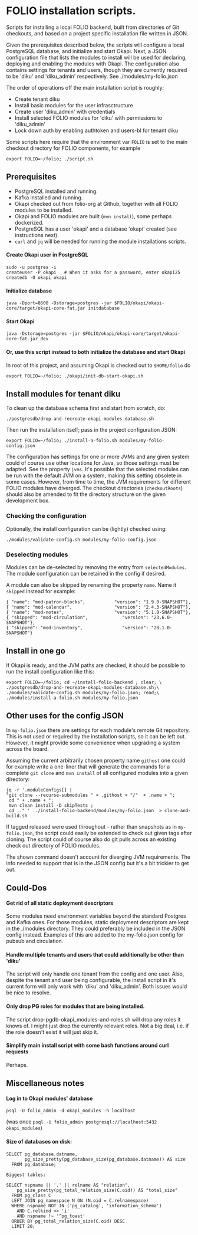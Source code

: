 # FOLIO installation scripts.

Scripts for installing a local FOLIO backend, built from directories of Git checkouts, and based on a project specific installation file written in JSON.

Given the prerequisites described below, the scripts will configure a local PostgreSQL database, and initialize and start Okapi. Next, a JSON configuration file that lists the modules to install will be used for declaring, deploying and enabling the modules with Okapi. The configuration also contains settings for tenants and users, though they are currently required to be 'diku' and 'diku_admin' respectively. See ./modules/my-folio.json 

The order of operations off the main installation script is roughly:

* Create tenant diku 
* Install basic modules for the user infrasctructure
* Create user 'diku_admin' with credentials
* Install selected FOLIO modules for 'diku' with permissions to 'diku_admin' 
* Lock down auth by enabling authtoken and users-bl for tenant diku

Some scripts here require that the environment var `FOLIO` is set to the main checkout directory for FOLIO components, for example

`export FOLIO=~/folio; ./script.sh`

## Prerequisites

* PostgreSQL installed and running.
* Kafka installed and running.
* Okapi checked out from folio-org at Github, together with all FOLIO modules to be installed.
* Okapi and FOLIO modules are built (`mvn install`), some perhaps dockerized.
* PostgreSQL has a user 'okapi' and a database 'okapi' created (see instructions next).
* `curl` and `jq` will be needed for running the module installations scripts.

#### Create Okapi user in PostgreSQL

```
sudo -u postgres -i
createuser -P okapi   # When it asks for a password, enter okapi25
createdb -O okapi okapi
```

#### Initialize database

`java -Dport=8600 -Dstorage=postgres -jar $FOLIO/okapi/okapi-core/target/okapi-core-fat.jar initdatabase`

#### Start Okapi 

`java -Dstorage=postgres -jar $FOLIO/okapi/okapi-core/target/okapi-core-fat.jar dev`

#### Or, use this script instead to both initialize the database and start Okapi

In root of this project, and assuming Okapi is checked out to `$HOME/folio` do

`export FOLIO=~/folio; ./okapi/init-db-start-okapi.sh`

## Install modules for tenant diku

To clean up the database schema first and start from scratch, do: 

`./postgresdb/drop-and-recreate-okapi-modules-database.sh`

Then run the installation itself; pass in the project configuration JSON: 

`export FOLIO=~/folio; ./install-a-folio.sh modules/my-folio-config.json`

The configuration has settings for one or more JVMs and any given system could of course use other locations for Java, so those settings must be adapted. See the property `jvms`. It's possible that the selected modules can be run with the default JVM on a system, making this setting obsolete in some cases. However, from time to time, the JVM requirements for different FOLIO modules have diverged. The checkout directories (`checkoutRoots`) should also be amended to fit the directory structure on the given development box. 

### Checking the configuration 

Optionally, the install configuration can be (lightly) checked using:

`./modules/validate-config.sh modules/my-folio-config.json`

### Deselecting modules 

Modules can be de-selected by removing the entry from `selectedModules`. The module configuration can be retained in the config if desired.

A module can also be skipped by renaming the property `name`. Name it `skipped` instead for example:

```
{ "name": "mod-patron-blocks",           "version": "1.9.0-SNAPSHOT"},
{ "name": "mod-calendar",                "version": "2.4.3-SNAPSHOT"},
{ "name": "mod-notes",                   "version": "5.1.0-SNAPSHOT"},
{ "skipped": "mod-circulation",             "version": "23.6.0-SNAPSHOT"},
{ "skipped": "mod-inventory",               "version": "20.1.0-SNAPSHOT"}
```

## Install in one go
If Okapi is ready, and the JVM paths are checked, it should be possible to run the install configuration like this:

```
export FOLIO=~/folio; cd ~/install-folio-backend ; clear; \
./postgresdb/drop-and-recreate-okapi-modules-database.sh;\
./modules/validate-config.sh modules/my-folio.json; read;\
./modules/install-a-folio.sh modules/my-folio.json
```

## Other uses for the config JSON

In `my-folio.json` there are settings for each module's remote Git repository. This is not used or required by the installation scripts, so it can be left out. However, it might provide some convenience when upgrading a system across the board. 

Assuming the current arbitrarily chosen property name `githost` one could for example write a one-liner that will generate the commands for a complete `git clone` and `mvn install` of all configured modules into a given directory:

```
jq -r '.moduleConfigs[] | 
"git clone --recurse-submodules " + .githost + "/"  + .name + ";
 cd " + .name + ";  
 mvn clean install -D skipTests ; 
 cd .." ' ../install-folio-backend/modules/my-folio.json  > clone-and-build.sh

```

If tagged released were used throughout - rather than snapshots as in `my-folio.json`, the script could easily be extended to check out given tags after cloning. The script could of course also do git pulls across an existing check out directory of FOLIO modules. 

The shown command doesn't account for diverging JVM requirements. The info needed to support that is in the JSON config but it's a bit trickier to get out. 

## Could-Dos

#### Get rid of all static deployment descriptors
Some modules need environment variables beyond the standard Postgres and Kafka ones. For those modules, static deployment descriptors are kept in the ./modules directory. They could preferably be included in the JSON config instead. Examples of this are added to the my-folio.json config for pubsub and circulation.

#### Handle multiple tenants and users that could additionally be other than 'diku'
The script will only handle one tenant from the config and one user. Also, despite the tenant and user being configurable, the install script in it's current form will only work with 'diku' and 'diku_admin'. Both issues would be nice to resolve. 

#### Only drop PG roles for modules that are being installed.
The script drop-pgdb-okapi_modules-and-roles.sh will drop any roles it knows of. I might just drop the currently relevant roles. Not a big deal, i.e. if the role doesn't exist it will just skip it. 

#### Simplify main install script with some bash functions around curl requests
Perhaps. 

## Miscellaneous notes

#### Log in to Okapi modules' database
`psql -U folio_admin -d okapi_modules -h localhost`

(was once `psql -U folio_admin postgresql://localhost:5432 okapi_modules`)

#### Size of databases on disk:

```
SELECT pg_database.datname,  
       pg_size_pretty(pg_database_size(pg_database.datname)) AS size  
  FROM pg_database;

Biggest tables:

SELECT nspname || '.' || relname AS "relation",
    pg_size_pretty(pg_total_relation_size(C.oid)) AS "total_size"
  FROM pg_class C
  LEFT JOIN pg_namespace N ON (N.oid = C.relnamespace)
  WHERE nspname NOT IN ('pg_catalog', 'information_schema')
    AND C.relkind <> 'i'
    AND nspname !~ '^pg_toast'
  ORDER BY pg_total_relation_size(C.oid) DESC
  LIMIT 20;
  
```
